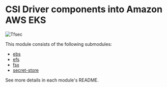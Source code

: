 # CSI Driver components into Amazon AWS EKS

![Tfsec](https://github.com/nlamirault/terraform-aws-eks-csi-driver/workflows/Tfsec/badge.svg)

This module consists of the following submodules:

- [ebs](https://github.com/nlamirault/terraform-aws-eks-csi-driver/tree/master/modules/ebs)
- [efs](https://github.com/nlamirault/terraform-aws-eks-csi-driver/tree/master/modules/efs)
- [fsx](https://github.com/nlamirault/terraform-aws-eks-csi-driver/tree/master/modules/fsx)
- [secret-store](https://github.com/nlamirault/terraform-aws-eks-csi-driver/tree/master/modules/secret-store)

See more details in each module's README.
